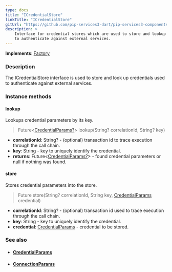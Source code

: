 ```yaml
---
type: docs
title: "ICredentialStore"
linkTitle: "ICredentialStore"
gitUrl: "https://github.com/pip-services3-dart/pip-services3-components-dart"
description: >
    Interface for credential stores which are used to store and lookup credentials
    to authenticate against external services.
---
```


**Implements**: [Factory](../../build/factory)

### Description

The ICredentialStore interface is used to store and look up credentials used to authenticate against external services.

### Instance methods

#### lookup
Lookups credential parameters by its key.

> Future<[CredentialParams?](../credential_params)> lookup(String? correlationId, String? key)

- **correlationId**: String? - (optional) transaction id to trace execution through the call chain.
- **key**: String - key to uniquely identify the credential.
- **returns**: Future<[CredentialParams?](../credential_params)> - found credential parameters or null if nothing was found.


#### store
Stores credential parameters into the store.

> Future store(String? correlationId, String key, [CredentialParams](../credential_params) credential)

- **correlationId**: String? - (optional) transaction id used to trace execution through the call chain.
- **key**: String - key to uniquely identify the credential.
- **credential**: [CredentialParams](../credential_params) - credential to be stored.



### See also
- #### [CredentialParams](../credential_params)
- #### [ConnectionParams](../../connect/connection_params)
